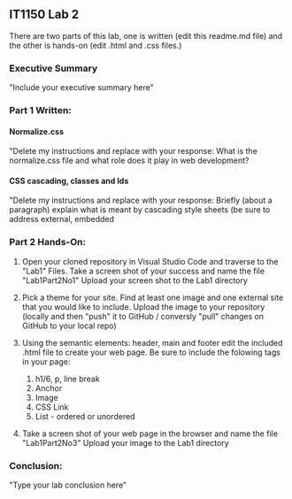 ## IT1150 Lab 2

There are two parts of this lab, one is written (edit this readme.md file) and the other is hands-on (edit .html and .css files.) 

### Executive Summary
"Include your executive summary here"

### Part 1 Written:

#### Normalize.css
"Delete my instructions and replace with your response: What is the normalize.css file and what role does it play in web development?

#### CSS cascading, classes and Ids
"Delete my instructions and replace with your response: Briefly (about a paragraph) explain what is meant by cascading style sheets (be sure to address external, embedded 

### Part 2 Hands-On:
1. Open your cloned repository in Visual Studio Code and traverse to the "Lab1" Files.  Take a screen shot of your success and name the file "Lab1Part2No1" Upload your screen shot to the Lab1 directory

2. Pick a theme for your site. Find at least one image and one external site that you would like to include. Upload the image to your repository (locally and then "push" it to GitHub / conversly "pull" changes on GitHub to your local repo)

3. Using the semantic elements: header, main and footer edit the included .html file to create your web page. Be sure to include the folowing tags in your page:
   1. h1/6, p, line break
   2. Anchor
   3. Image
   4. CSS Link
   5. List - ordered or unordered
   
4. Take a screen shot of your web page in the browser and name the file "Lab1Part2No3" Upload your image to the Lab1 directory
  
### Conclusion:
"Type your lab conclusion here"
